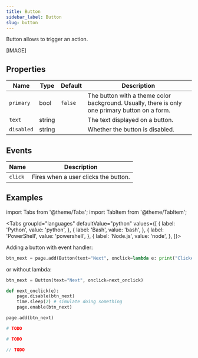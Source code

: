 ```yaml
---
title: Button
sidebar_label: Button
slug: button
---
```


Button allows to trigger an action.

[IMAGE]

## Properties

| Name           | Type   | Default | Description |
| -------------- | ------ | ------- | ----------- |
| `primary`      | bool   | `false` | The button with a theme color background. Usually, there is only one primary button on a form. |
| `text`         | string |         | The text displayed on a button. |
| `disabled`     | string |         | Whether the button is disabled. |

## Events

| Name      | Description |
| --------- | ----------- |
| `click`   | Fires when a user clicks the button.  |


## Examples

import Tabs from '@theme/Tabs';
import TabItem from '@theme/TabItem';

<Tabs groupId="languages" defaultValue="python" values={[
  { label: 'Python', value: 'python', },
  { label: 'Bash', value: 'bash', },
  { label: 'PowerShell', value: 'powershell', },
  { label: 'Node.js', value: 'node', },
]}>

<TabItem value="python">

Adding a button with event handler:

```python
btn_next = page.add(Button(text="Next", onclick=lambda e: print("Clicked!")))
```

or without lambda:

```python
btn_next = Button(text="Next", onclick=next_onclick)

def next_onclick(e):
    page.disable(btn_next)
    time.sleep(2) # simulate doing something
    page.enable(btn_next)

page.add(btn_next)
```

</TabItem>

<TabItem value="bash">

```bash
# TODO
```

</TabItem>

<TabItem value="powershell">

```powershell
# TODO
```

</TabItem>

<TabItem value="node">

```javascript
// TODO
```

</TabItem>

</Tabs>